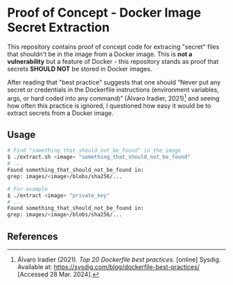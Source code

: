 # Proof of Concept - Docker Image Secret Extraction

This repository contains proof of concept code for extracing "secret" files that
shouldn't be in the image from a Docker image. This is **not a vulnerability**
but a feature of Docker - this repository stands as proof that secrets **SHOULD
NOT** be stored in Docker images.

After reading that "best practice" suggests that one should “Never put any
secret or credentials in the Dockerfile instructions (environment variables,
args, or hard coded into any command)” (Álvaro Iradier, 2021)[^1] and seeing how
often this practice is ignored, I questioned how easy it would be to extract
secrets from a Docker image.

## Usage

```bash
# Find "something_that_should_not_be_found" in the image
$ ./extract.sh <image> "something_that_should_not_be_found"
# ...
Found something_that_should_not_be_found in:
grep: images/<image>/blobs/sha256/...

# For example
$ ./extract <image> "private_key"
# ...
Found something_that_should_not_be_found in:
grep: images/<image>/blobs/sha256/...
```

## References

[^1]:
    Álvaro Iradier (2021). _Top 20 Dockerfile best practices._ [online] Sysdig.
    Available at: <https://sysdig.com/blog/dockerfile-best-practices/> [Accessed
    28 Mar. 2024].
